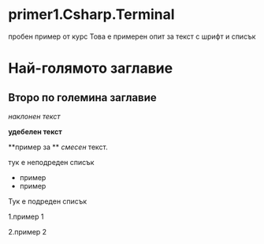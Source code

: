 ﻿ # primer1.Csharp.Terminal
пробен пример от курс
 Това е примерен опит за текст с шрифт и списък
# Най-голямото заглавие 
## Второ по големина заглавие
*наклонен текст*

**удебелен текст**

**пример за ** *смесен* текст.
 
 тук е неподреден списък
* пример
* пример

 Тук е подреден списък

1.пример 1

2.пример 2 

